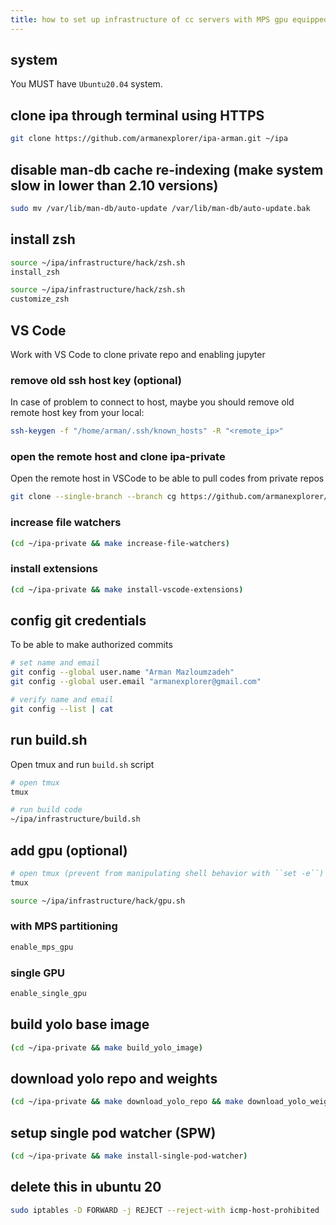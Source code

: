 ```yaml
---
title: how to set up infrastructure of cc servers with MPS gpu equipped
---
```


## system

You MUST have `Ubuntu20.04` system.

## clone ipa through terminal using HTTPS

```bash
git clone https://github.com/armanexplorer/ipa-arman.git ~/ipa
```

## disable man-db cache re-indexing (make system slow in lower than 2.10 versions)

```bash
sudo mv /var/lib/man-db/auto-update /var/lib/man-db/auto-update.bak
```

## install zsh

```bash
source ~/ipa/infrastructure/hack/zsh.sh
install_zsh

source ~/ipa/infrastructure/hack/zsh.sh
customize_zsh
```

## VS Code

Work with VS Code to clone private repo and enabling jupyter

### remove old ssh host key (optional)

In case of problem to connect to host, maybe you should remove old remote host key from your local:

```bash
ssh-keygen -f "/home/arman/.ssh/known_hosts" -R "<remote_ip>"
```

### open the remote host and clone ipa-private

Open the remote host in VSCode to be able to pull codes from private repos

```bash
git clone --single-branch --branch cg https://github.com/armanexplorer/ipa-private-arman.git ~/ipa-private
```

### increase file watchers

```bash
(cd ~/ipa-private && make increase-file-watchers)
```

### install extensions

```bash
(cd ~/ipa-private && make install-vscode-extensions)
```

## config git credentials

To be able to make authorized commits

```bash
# set name and email
git config --global user.name "Arman Mazloumzadeh"
git config --global user.email "armanexplorer@gmail.com"

# verify name and email
git config --list | cat
```

## run build.sh

Open tmux and run `build.sh` script

```bash
# open tmux
tmux

# run build code
~/ipa/infrastructure/build.sh
```

## add gpu (optional)

```bash
# open tmux (prevent from manipulating shell behavior with ``set -e``)
tmux

source ~/ipa/infrastructure/hack/gpu.sh
```

### with MPS partitioning

```bash
enable_mps_gpu
```

### single GPU

```bash
enable_single_gpu
```

## build yolo base image

```bash
(cd ~/ipa-private && make build_yolo_image)
```

## download yolo repo and weights

```bash
(cd ~/ipa-private && make download_yolo_repo && make download_yolo_weights && make push_yolo_to_minio)
```

## setup single pod watcher (SPW)

```bash
(cd ~/ipa-private && make install-single-pod-watcher)
```

## delete this in ubuntu 20

```bash
sudo iptables -D FORWARD -j REJECT --reject-with icmp-host-prohibited || true
```
